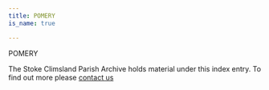 ```yaml
---
title: POMERY
is_name: true

---
```


POMERY


The Stoke Climsland Parish Archive holds material under this index entry. To find out more please [contact us](/contact/)
